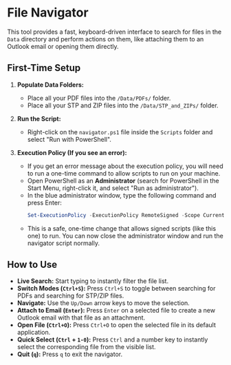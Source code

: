 # File Navigator

This tool provides a fast, keyboard-driven interface to search for files in the `Data` directory and perform actions on them, like attaching them to an Outlook email or opening them directly.

## First-Time Setup

1.  **Populate Data Folders:**
    *   Place all your PDF files into the `/Data/PDFs/` folder.
    *   Place all your STP and ZIP files into the `/Data/STP_and_ZIPs/` folder.

2.  **Run the Script:**
    *   Right-click on the `navigator.ps1` file inside the `Scripts` folder and select "Run with PowerShell".

3.  **Execution Policy (If you see an error):**
    *   If you get an error message about the execution policy, you will need to run a one-time command to allow scripts to run on your machine.
    *   Open PowerShell as an **Administrator** (search for PowerShell in the Start Menu, right-click it, and select "Run as administrator").
    *   In the blue administrator window, type the following command and press Enter:
        ```powershell
        Set-ExecutionPolicy -ExecutionPolicy RemoteSigned -Scope CurrentUser
        ```
    *   This is a safe, one-time change that allows signed scripts (like this one) to run. You can now close the administrator window and run the navigator script normally.

## How to Use

*   **Live Search:** Start typing to instantly filter the file list.
*   **Switch Modes (`Ctrl+S`):** Press `Ctrl+S` to toggle between searching for PDFs and searching for STP/ZIP files.
*   **Navigate:** Use the `Up/Down` arrow keys to move the selection.
*   **Attach to Email (`Enter`):** Press `Enter` on a selected file to create a new Outlook email with that file as an attachment.
*   **Open File (`Ctrl+O`):** Press `Ctrl+O` to open the selected file in its default application.
*   **Quick Select (`Ctrl` + `1-0`):** Press `Ctrl` and a number key to instantly select the corresponding file from the visible list.
*   **Quit (`q`):** Press `q` to exit the navigator.
